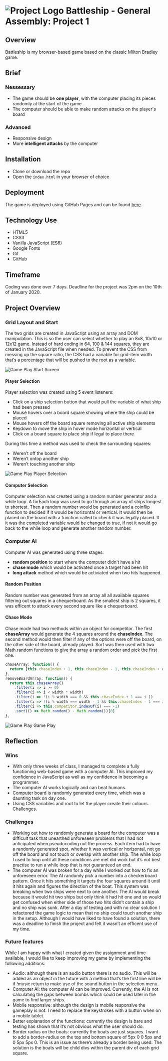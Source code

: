 # ![Project Logo](assets/README_GAlogo.png) Battleship - General Assembly: Project 1

## Overview

Battleship is my browser-based game based on the classic Milton Bradley game. 


## Brief

### Nessessary
* The game should be **one player**, with the computer placing its pieces randomly at the start of the game
* The computer should be able to make random attacks on the player's board

### Advanced
* Responsive design
* More **intelligent attacks** by the computer

## Installation

* Clone or download the repo
* Open the `index.html` in your browser of choice

## Deployment

The game is deployed using GitHub Pages and can be found [here](https://jaymagrob.github.io/sei-project-1/).

## Technology Use

* HTML5
* CSS3
* Vanilla JavaScript (ES6)
* Google Fonts
* Git
* GitHub


## Timeframe

Coding was done over 7 days. Deadline for the project was 2pm on the 10th of January 2020.


## Project Overview

### Grid Layout and Start

The two grids are created in JavaScript using an array and DOM manipulation. This is so the user can select whether to play an 8x8, 10x10 or 12x12 game. Instead of hard coding in 64, 100 & 144 squares, they are created in the JavaScript file when needed. To prevent the CSS from messing up the square ratio, the CSS had a variable for grid-item width that’s a percentage that will be pushed to the root as a variable.

![Game Play Start Screen](assets/GamePlay_Start.png)

#### Player Selection

Player selection was created using 5 event listeners:
* Click on a ship selection button that would pull the variable of what ship had been pressed
* Mouse hovers over a board square showing where the ship could be placed
* Mouse hovers off the board square removing all active ship elements
* Keydown to move the ship in hover mode horizontal or vertical
* Click on a board square to place ship if legal to place there

During this time a method was used to check the surrounding squares:
* Weren’t off the board
* Weren’t ontop another ship
* Weren’t touching another ship

![Game Play Player Selection](assets/GamePlay_PlayerSelection.png)

#### Computer Selection

Computer selection was created using a random number generator and a while loop. A forEach loop was used to go through an array of ships longest to shortest. Then a random number would be generated and a coinflip function to decided if it would be horizontal or vertical. It would then be placed on the board with a function called to check it was legally placed. If it was the completed variable would be changed to true, if not it would go back to the while loop and generate another random number.

### Computer AI

Computer AI was generated using three stages:
* **random position** to start where the computer didn't have a hit
* **chase mode** which would be activated once a target had been hit
* **long attack** method which would be activiated when two hits happened.

#### Random Position 

Random number was generated from an array all all available squares filtering out squares in a chequerboard. As the smallest ship is 2 squares, it was efficent to attack every second square like a chequerboard.

#### Chase Mode

Chase mode had two methods within an object for competitor. The first **chaseArray** would generate the 4 squares around the **chaseIndex**. The second method would then filter if any of the options were off the board, on the other side of the board, already played. Sort was then used with two Math.random functions to give the array a random order and pick the first one.

```JavaScript
chaseArray: function() {
  return [this.chaseIndex + 1, this.chaseIndex - 1, this.chaseIndex + width, this.chaseIndex - width]
},
removeBoardArray: function() {
  return this.chaseArray()
    .filter(i => i >= 0)
    .filter(i => i < width * width)
    .filter(i => !(i % width === 0 && this.chaseIndex + 1 === i ))
    .filter(i => !(i % width === width - 1 && this.chaseIndex - 1 === i))
    .filter(i => this.competitor.indexOf(i) === -1)
    .sort(() => Math.random() - Math.random())[0]
},
```
![Game Play Game Play](assets/GamePlay_GameProgress.png)

## Reflection

### Wins

* With only three weeks of class, I managed to complete a fully functioning web-based game with a computer AI. This improved my confidence in JavaScript as well as my confidence in becoming a programmer.
* The computer AI works logically and can beat humans.
* Computer board is randomly generated every time, which was a daunting task on day one.
* Using CSS variables and root to let the player create their colours.
Challenges.

### Challenges

* Working out how to randomly generate a board for the computer was a difficult task that unearthed unforeseen problems that I had not anticipated when pseudocoding out the process. Each item had to have a randomly generated spot, whether it was vertical or horizontal, not go off the board and not touch or overlap with another ship.  The while loop I used to loop until all these conditions are met did work but it’s not best practise to run a while loop that is not guaranteed an end.  
* The computer AI was broken for a day while I worked out how to fix an unforeseen error. The AI randomly pick a number into a checkerboard pattern. Once it hits something it targets the four squares around it until it hits again and figures the direction of the boat. This system was breaking when two ships were next to one another. The AI would break because it would hit two ships but only think it had hit one and so would get confused when either side of those two hits didn’t contain a ship and no ship was sunk. After a day of testing and with no clear solution I refactored the game logic to mean that no ship could touch another ship in the setup. Although I would have liked to have found a solution, there was a deadline to finish the project and felt it wasn’t an efficent use of my time.

### Future features

While I am happy with what I created given the assignment and time available, I would like to keep improving my game by implementing the following additions:
* Audio:  although there is an audio button there is no audio. This will be added as an object in the future with a method that’s the first line will be if !music return to make use of the sound button in the selection menu.
* Computer AI: the computer AI can be improved. Currently, the AI is not calculating the gaps between bombs which could be used later in the game to find larger ships.
* Mobile responsive: although the design is mobile responsive the gameplay is not. I need to replace the keystrokes with a button when on a mobile tablet.
* Better explanation of the functions: currently the design is bare and testing has shown that it’s not obvious what the user should do.
* Border radius on the boats: currently the boats are just squares. I want to add a border-radius on the top and bottom square of 5px 0 0 5px and 0 5px 5px 0. This is an issue as there’s already a border being used. The solution is the boats will be child divs within the parent div of each grid square.